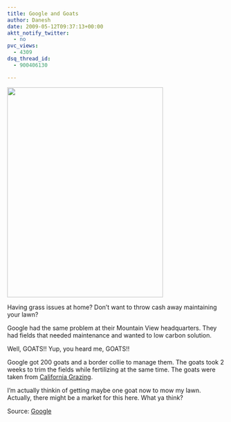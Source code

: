```yaml
---
title: Google and Goats
author: Danesh
date: 2009-05-12T09:37:13+00:00
aktt_notify_twitter:
  - no
pvc_views:
  - 4309
dsq_thread_id:
  - 900406130

---
```

[<img loading="lazy" class="alignnone" title="Googles Goats" src="http://farm4.static.flickr.com/3623/3523924969_07f2dbf85e_o.png" alt="" width="360" height="485" />][1]

Having grass issues at home? Don&#8217;t want to throw cash away maintaining your lawn?

Google had the same problem at their Mountain View headquarters. They had fields that needed maintenance and wanted to low carbon solution.

Well, GOATS!! Yup, you heard me, GOATS!!

Google got 200 goats and a border collie to manage them. The goats took 2 weeks to trim the fields while fertilizing at the same time. The goats were taken from [California Grazing][2].

I&#8217;m actually thinkin of getting maybe one goat now to mow my lawn. Actually, there might be a market for this here. What ya think?

Source: [Google][3]

 [1]: http://farm4.static.flickr.com/3623/3523924969_07f2dbf85e_o.png
 [2]: http://californiagrazing.com/
 [3]: http://googleblog.blogspot.com/2009/05/mowing-with-goats.html